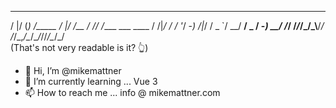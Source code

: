    __  ____ __       __  ___     __  __              
  /  |/  (_) /_____ /  |/  /__ _/ /_/ /____  ___ ____
 / /|_/ / /  '_/ -_) /|_/ / _ `/ __/ __/ _ \/ -_) __/
/_/  /_/_/_/\_\\__/_/  /_/\_,_/\__/\__/_//_/\__/_/   
(That's not very readable is it? 👆)                     

- 👋 Hi, I’m @mikemattner
- 🌱 I’m currently learning ... Vue 3
- 📫 How to reach me ... info @ mikemattner.com

<!---
mikemattner/mikemattner is a ✨ special ✨ repository because its `README.md` (this file) appears on your GitHub profile.
You can click the Preview link to take a look at your changes.
--->

